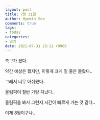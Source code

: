 ```yaml
---
layout: post
title: 7월 31일
author: Hyemin Seo
comments: true
tags:
- today
categories:
- 일기
date: 2021-07-31 23:11 +0900
---
```

축구가 졌다..

약간 예상은 했지만, 이렇게 크게 질 줄은 몰랐다..

그래서 너무 아쉬웠다..

올림픽이 절반 가량 지났다..

올림픽을 봐서 그런지 시간이 빠르게 가는 것 같다..

이제 8월이구나..



